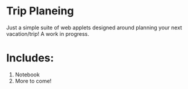 # Trip Planeing

Just a simple suite of web applets designed around planning your next vacation/trip! A work in progress.

# Includes:
1. Notebook
2. More to come!
